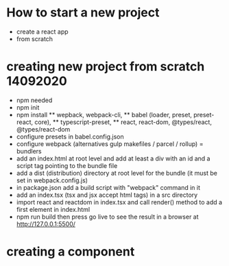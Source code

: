 # How to start a new project
* create a react app 
* from scratch

# creating new project from scratch 14092020
* npm needed
* npm init
* npm install 
    ** wepback, webpack-cli, 
    ** babel (loader, preset, preset-react, core), 
    ** typescript-preset, 
    ** react, react-dom, @types/react, @types/react-dom
* configure presets in babel.config.json
* configure webpack (alternatives gulp makefiles / parcel / rollup) = bundlers
* add an index.html at root level and add at least a div with an id and  a script tag pointing to the bundle file 
* add a dist (distribution) directory at root level for the bundle (it must be set in webpack.config.js)
* in package.json add a build script with "webpack" command in it
* add an index.tsx (tsx and jsx accept html tags) in a src directory
* import react and reactdom in index.tsx and call render() method to add a first element in index.html
* npm run build then press go live to see the result in a browser at http://127.0.0.1:5500/

# creating a component